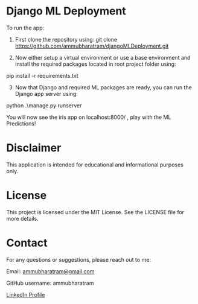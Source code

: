 # Django ML Deployment

To run the app:
1. First clone the repository using:
git clone https://github.com/ammubharatram/djangoMLDeployment.git

2. Now either setup a virtual environment or use a base environment and install the required packages located in root project folder using:

pip install -r requirements.txt

3. Now that Django and required ML packages are ready, you can run the Django app  server using:

python .\manage.py runserver

You will now see the iris app on localhost:8000/ , play with the ML Predictions!

# Disclaimer
This application is intended for educational and informational purposes only. 


# License
This project is licensed under the MIT License. See the LICENSE file for more details.

# Contact
For any questions or suggestions, please reach out to me:

Email: ammubharatram@gmail.com

GitHub username: ammubharatram

[LinkedIn Profile](https://www.linkedin.com/in/bharatramammu/)